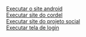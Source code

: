 
<a href="Desafios/d010/pacote-projeto-d010 (2)/android.html" target = "blank">Executar o site android</a>
<br>
<a href="Desafios/d012/cordel.html" target = "blank">Executar site do cordel</a>
<br>
<a href="Desafios/d014/social.html" target = "blank">Executar site do projeto social</a>
<br>
<a href="Treino/treino03/index.html" target="blank">Executar tela de login</a>